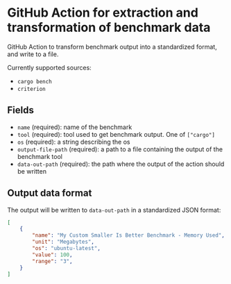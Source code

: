 # GitHub Action for extraction and transformation of benchmark data

GitHub Action to transform benchmark output into a standardized format, and write to a file.

Currently supported sources:
 - `cargo bench`
 - `criterion`

## Fields
- `name` (required): name of the benchmark
- `tool` (required): tool used to get benchmark output. One of `["cargo"]`
- `os` (required): a string describing the os
- `output-file-path` (required): a path to a file containing the output of the benchmark tool
- `data-out-path` (required): the path where the output of the action should be written

## Output data format

The output will be written to `data-out-path` in a standardized JSON format:
```json
[
    {
        "name": "My Custom Smaller Is Better Benchmark - Memory Used",
        "unit": "Megabytes",
        "os": "ubuntu-latest",
        "value": 100,
        "range": "3",
    }
]
```
